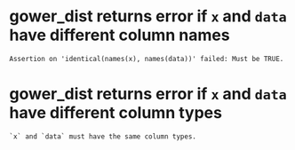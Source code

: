 # gower_dist returns error if `x` and `data` have different column names

    Assertion on 'identical(names(x), names(data))' failed: Must be TRUE.

# gower_dist returns error if `x` and `data` have different column types

    `x` and `data` must have the same column types.

